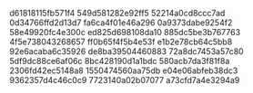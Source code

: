 d61818115fb571f4
549d581282e92ff5
52214a0cd8ccc7ad
0d34766ffd2d13d7
fa6ca4f01e46a296
0a9373dabe9254f2
58e49920fc4e300c
ed825d698108da10
885dc5be3b767763
4f5e738043268657
ff0b65f4f5b4e53f
e1b2e78cb64c5bb8
92e6acaba6c35926
de8ba39504460883
72a8dc7453a57c80
5df9dc88ce6af06c
8bc428190d1a1bdc
580acb7da3f81f8a
2306fd42ec5148a8
1550474560aa75db
e04e06abfeb38dc3
9362357d4c46c0c9
7723140a02b07077
a73cfd7a4e3294a9
